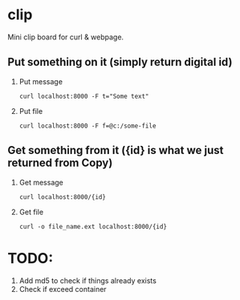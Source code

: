 # clip
Mini clip board for curl &amp; webpage.

## Put something on it (simply return digital id)

1. Put message
   
    `curl localhost:8000 -F t="Some text"`

1. Put file

    `curl localhost:8000 -F f=@c:/some-file`


## Get something from it ({id} is what we just returned from Copy)
1. Get message
   
    `curl localhost:8000/{id}`

1. Get file

    `curl -o file_name.ext localhost:8000/{id}`



# TODO:
1. Add md5 to check if things already exists
2. Check if exceed container